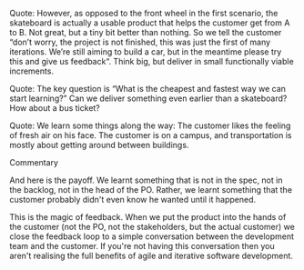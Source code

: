 Quote: However, as opposed to the front wheel in the first scenario, the skateboard is actually a usable product that helps the customer get from A to B. Not great, but a tiny bit better than nothing. So we tell the customer “don’t worry, the project is not finished, this was just the first of many iterations. We’re still aiming to build a car, but in the meantime please try this and give us feedback“. Think big, but deliver in small functionally viable increments.

Quote: The key question is “What is the cheapest and fastest way we can start learning?” Can we deliver something even earlier than a skateboard? How about a bus ticket?

Quote: We learn some things along the way: The customer likes the feeling of fresh air on his face. The customer is on a campus, and transportation is mostly about getting around between buildings.

Commentary

And here is the payoff. We learnt something that is not in the spec, not in the backlog, not in the head of the PO. Rather, we learnt something that the customer probably didn't even know he wanted until it happened.

This is the magic of feedback. When we put the product into the hands of the customer (not the PO, not the stakeholders, but the actual customer) we close the feedback loop to a simple conversation between the development team and the customer. If you're not having this conversation then you aren't realising the full benefits of agile and iterative software development.